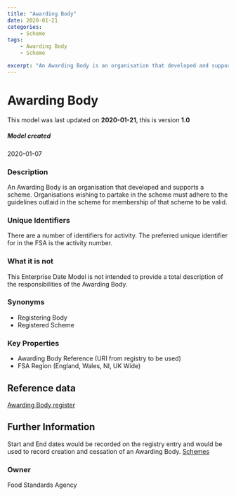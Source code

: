```yaml
---
title: "Awarding Body"
date: 2020-01-21
categories:
    - Scheme
tags:
    - Awarding Body
    - Scheme

excerpt: "An Awarding Body is an organisation that developed and supports a scheme."
---
```

# Awarding Body

This model was last updated on **2020-01-21**, this is version **1.0**

##### Model created
2020-01-07

### Description
An Awarding Body is an organisation that developed and supports a scheme.  Organisations wishing to partake in the scheme must adhere to the guidelines outlaid in the scheme for membership of that scheme to be valid.

### Unique Identifiers
There are a number of identifiers for activity. The preferred unique identifier for in the FSA is the activity number.

### What it is not
This Enterprise Date Model is not intended to provide a total description of the responsibilities of the Awarding Body.

### Synonyms
*   Registering Body
*   Registered Scheme

### Key Properties
*   Awarding Body Reference (URI from registry to be used)
*   FSA Region (England, Wales, NI, UK Wide)

## Reference data
[Awarding Body register](https://data.food.gov.uk/codes/)

## Further Information
Start and End dates would be recorded on the registry entry and would be used to record creation and cessation of an Awarding Body.
[Schemes](schemes.md)

### Owner
Food Standards Agency
